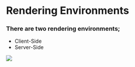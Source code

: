 # Rendering Environments

### There are two rendering environments;
- Client-Side
- Server-Side

![](https://nextjs.org/_next/image?url=%2Fdocs%2Fdark%2Fclient-and-server-environments.png&w=3840&q=75)

